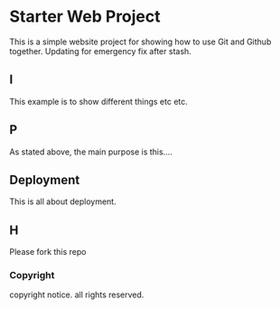 # Starter Web Project

This is a simple website project for showing how to use Git and Github together. Updating for emergency fix after stash.
## I

This example is to show different things etc etc.

## P

As stated above, the main purpose is this....

## Deployment

This is all about deployment.

## H

Please fork this repo

### Copyright

copyright notice. all rights reserved.
